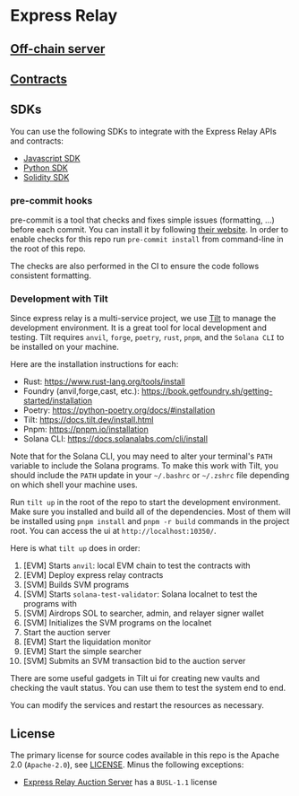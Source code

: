 # Express Relay

## [Off-chain server](auction-server/README.md)

## [Contracts](contracts/README.md)

## SDKs

You can use the following SDKs to integrate with the Express Relay APIs and contracts:

- [Javascript SDK](https://github.com/pyth-network/pyth-crosschain/tree/main/express_relay/sdk/js)
- [Python SDK](https://github.com/pyth-network/pyth-crosschain/tree/main/express_relay/sdk/python)
- [Solidity SDK](https://github.com/pyth-network/pyth-crosschain/tree/main/express_relay/sdk/solidity)

### pre-commit hooks

pre-commit is a tool that checks and fixes simple issues (formatting, ...) before each commit.
You can install it by following [their website](https://pre-commit.com/).
In order to enable checks for this repo run `pre-commit install` from command-line in the root of this repo.

The checks are also performed in the CI to ensure the code follows consistent formatting.

### Development with Tilt

Since express relay is a multi-service project, we use [Tilt](https://tilt.dev/) to manage the development environment.
It is a great tool for local development and testing.
Tilt requires `anvil`, `forge`, `poetry`, `rust`, `pnpm`, and the `Solana CLI` to be installed on your machine.

Here are the installation instructions for each:

- Rust: https://www.rust-lang.org/tools/install
- Foundry (anvil,forge,cast, etc.): https://book.getfoundry.sh/getting-started/installation
- Poetry: https://python-poetry.org/docs/#installation
- Tilt: https://docs.tilt.dev/install.html
- Pnpm: https://pnpm.io/installation
- Solana CLI: https://docs.solanalabs.com/cli/install

Note that for the Solana CLI, you may need to alter your terminal's `PATH` variable to include the Solana programs. To make this work with Tilt, you should include the `PATH` update in your `~/.bashrc` or `~/.zshrc` file depending on which shell your machine uses.

Run `tilt up` in the root of the repo to start the development environment. Make sure you installed and build all of the dependencies. Most of them will be installed using `pnpm install` and `pnpm -r build` commands in the project root.
You can access the ui at `http://localhost:10350/`.

Here is what `tilt up` does in order:

1. [EVM] Starts `anvil`: local EVM chain to test the contracts with
2. [EVM] Deploy express relay contracts
3. [SVM] Builds SVM programs
4. [SVM] Starts `solana-test-validator`: Solana localnet to test the programs with
5. [SVM] Airdrops SOL to searcher, admin, and relayer signer wallet
6. [SVM] Initializes the SVM programs on the localnet
7. Start the auction server
8. [EVM] Start the liquidation monitor
9. [EVM] Start the simple searcher
10. [SVM] Submits an SVM transaction bid to the auction server

There are some useful gadgets in Tilt ui for creating new vaults and checking the vault status.
You can use them to test the system end to end.

You can modify the services and restart the resources as necessary.

## License

The primary license for source codes available in this repo is the Apache 2.0 (`Apache-2.0`), see [LICENSE](./LICENSE). Minus the following exceptions:

- [Express Relay Auction Server](./auction-server) has a `BUSL-1.1` license

